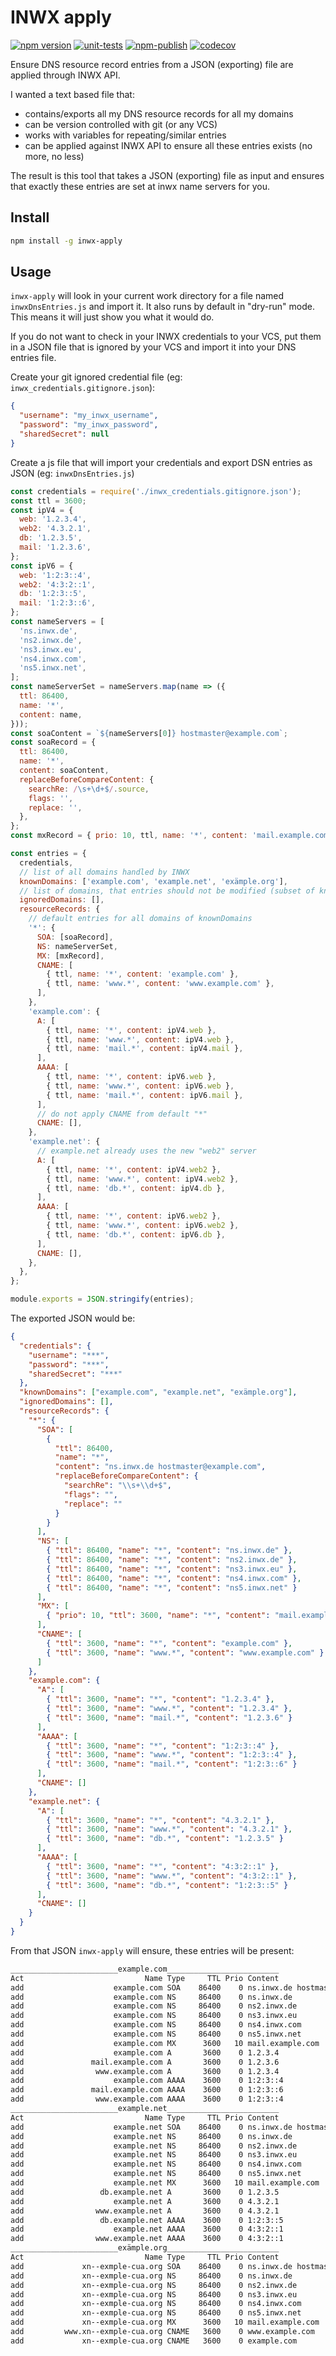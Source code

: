 # INWX apply

[![npm version](https://badge.fury.io/js/inwx-apply.svg)](https://www.npmjs.com/package/inwx-apply)
[![unit-tests](https://github.com/pabra/inwx-apply/workflows/unit-tests/badge.svg?branch=master)](https://github.com/pabra/inwx-apply/actions?query=branch%3Amaster+workflow%3Aunit-tests)
[![npm-publish](https://github.com/pabra/inwx-apply/workflows/npm-publish/badge.svg)](https://github.com/pabra/inwx-apply/actions?query=workflow%3Anpm-publish)
[![codecov](https://codecov.io/gh/pabra/inwx-apply/branch/master/graph/badge.svg)](https://codecov.io/gh/pabra/inwx-apply)

Ensure DNS resource record entries from a JSON (exporting) file are applied
through INWX API.

I wanted a text based file that:

- contains/exports all my DNS resource records for all my domains
- can be version controlled with git (or any VCS)
- works with variables for repeating/similar entries
- can be applied against INWX API to ensure all these entries exists (no more, no less)

The result is this tool that takes a JSON (exporting) file as input and ensures
that exactly these entries are set at inwx name servers for you.

## Install

```bash
npm install -g inwx-apply
```

## Usage

`inwx-apply` will look in your current work directory for a file named `inwxDnsEntries.js`
and import it. It also runs by default in "dry-run" mode. This means it will
just show you what it would do.

If you do not want to check in your INWX credentials to your VCS, put them in a
JSON file that is ignored by your VCS and import it into your DNS entries file.

Create your git ignored credential file (eg: `inwx_credentials.gitignore.json`):

```json
{
  "username": "my_inwx_username",
  "password": "my_inwx_password",
  "sharedSecret": null
}
```

Create a js file that will import your credentials and export DSN entries as
JSON (eg: `inwxDnsEntries.js`)

```javascript
const credentials = require('./inwx_credentials.gitignore.json');
const ttl = 3600;
const ipV4 = {
  web: '1.2.3.4',
  web2: '4.3.2.1',
  db: '1.2.3.5',
  mail: '1.2.3.6',
};
const ipV6 = {
  web: '1:2:3::4',
  web2: '4:3:2::1',
  db: '1:2:3::5',
  mail: '1:2:3::6',
};
const nameServers = [
  'ns.inwx.de',
  'ns2.inwx.de',
  'ns3.inwx.eu',
  'ns4.inwx.com',
  'ns5.inwx.net',
];
const nameServerSet = nameServers.map(name => ({
  ttl: 86400,
  name: '*',
  content: name,
}));
const soaContent = `${nameServers[0]} hostmaster@example.com`;
const soaRecord = {
  ttl: 86400,
  name: '*',
  content: soaContent,
  replaceBeforeCompareContent: {
    searchRe: /\s+\d+$/.source,
    flags: '',
    replace: '',
  },
};
const mxRecord = { prio: 10, ttl, name: '*', content: 'mail.example.com' };

const entries = {
  credentials,
  // list of all domains handled by INWX
  knownDomains: ['example.com', 'example.net', 'exämple.org'],
  // list of domains, that entries should not be modified (subset of knownDomains)
  ignoredDomains: [],
  resourceRecords: {
    // default entries for all domains of knownDomains
    '*': {
      SOA: [soaRecord],
      NS: nameServerSet,
      MX: [mxRecord],
      CNAME: [
        { ttl, name: '*', content: 'example.com' },
        { ttl, name: 'www.*', content: 'www.example.com' },
      ],
    },
    'example.com': {
      A: [
        { ttl, name: '*', content: ipV4.web },
        { ttl, name: 'www.*', content: ipV4.web },
        { ttl, name: 'mail.*', content: ipV4.mail },
      ],
      AAAA: [
        { ttl, name: '*', content: ipV6.web },
        { ttl, name: 'www.*', content: ipV6.web },
        { ttl, name: 'mail.*', content: ipV6.mail },
      ],
      // do not apply CNAME from default "*"
      CNAME: [],
    },
    'example.net': {
      // example.net already uses the new "web2" server
      A: [
        { ttl, name: '*', content: ipV4.web2 },
        { ttl, name: 'www.*', content: ipV4.web2 },
        { ttl, name: 'db.*', content: ipV4.db },
      ],
      AAAA: [
        { ttl, name: '*', content: ipV6.web2 },
        { ttl, name: 'www.*', content: ipV6.web2 },
        { ttl, name: 'db.*', content: ipV6.db },
      ],
      CNAME: [],
    },
  },
};

module.exports = JSON.stringify(entries);
```

The exported JSON would be:

```json
{
  "credentials": {
    "username": "***",
    "password": "***",
    "sharedSecret": "***"
  },
  "knownDomains": ["example.com", "example.net", "exämple.org"],
  "ignoredDomains": [],
  "resourceRecords": {
    "*": {
      "SOA": [
        {
          "ttl": 86400,
          "name": "*",
          "content": "ns.inwx.de hostmaster@example.com",
          "replaceBeforeCompareContent": {
            "searchRe": "\\s+\\d+$",
            "flags": "",
            "replace": ""
          }
        }
      ],
      "NS": [
        { "ttl": 86400, "name": "*", "content": "ns.inwx.de" },
        { "ttl": 86400, "name": "*", "content": "ns2.inwx.de" },
        { "ttl": 86400, "name": "*", "content": "ns3.inwx.eu" },
        { "ttl": 86400, "name": "*", "content": "ns4.inwx.com" },
        { "ttl": 86400, "name": "*", "content": "ns5.inwx.net" }
      ],
      "MX": [
        { "prio": 10, "ttl": 3600, "name": "*", "content": "mail.example.com" }
      ],
      "CNAME": [
        { "ttl": 3600, "name": "*", "content": "example.com" },
        { "ttl": 3600, "name": "www.*", "content": "www.example.com" }
      ]
    },
    "example.com": {
      "A": [
        { "ttl": 3600, "name": "*", "content": "1.2.3.4" },
        { "ttl": 3600, "name": "www.*", "content": "1.2.3.4" },
        { "ttl": 3600, "name": "mail.*", "content": "1.2.3.6" }
      ],
      "AAAA": [
        { "ttl": 3600, "name": "*", "content": "1:2:3::4" },
        { "ttl": 3600, "name": "www.*", "content": "1:2:3::4" },
        { "ttl": 3600, "name": "mail.*", "content": "1:2:3::6" }
      ],
      "CNAME": []
    },
    "example.net": {
      "A": [
        { "ttl": 3600, "name": "*", "content": "4.3.2.1" },
        { "ttl": 3600, "name": "www.*", "content": "4.3.2.1" },
        { "ttl": 3600, "name": "db.*", "content": "1.2.3.5" }
      ],
      "AAAA": [
        { "ttl": 3600, "name": "*", "content": "4:3:2::1" },
        { "ttl": 3600, "name": "www.*", "content": "4:3:2::1" },
        { "ttl": 3600, "name": "db.*", "content": "1:2:3::5" }
      ],
      "CNAME": []
    }
  }
}
```

From that JSON `inwx-apply` will ensure, these entries will be present:

```txt
________________________example.com_________________________
Act                           Name Type     TTL Prio Content
add                    example.com SOA    86400    0 ns.inwx.de hostmaster@example.com
add                    example.com NS     86400    0 ns.inwx.de
add                    example.com NS     86400    0 ns2.inwx.de
add                    example.com NS     86400    0 ns3.inwx.eu
add                    example.com NS     86400    0 ns4.inwx.com
add                    example.com NS     86400    0 ns5.inwx.net
add                    example.com MX      3600   10 mail.example.com
add                    example.com A       3600    0 1.2.3.4
add               mail.example.com A       3600    0 1.2.3.6
add                www.example.com A       3600    0 1.2.3.4
add                    example.com AAAA    3600    0 1:2:3::4
add               mail.example.com AAAA    3600    0 1:2:3::6
add                www.example.com AAAA    3600    0 1:2:3::4
________________________example.net_________________________
Act                           Name Type     TTL Prio Content
add                    example.net SOA    86400    0 ns.inwx.de hostmaster@example.com
add                    example.net NS     86400    0 ns.inwx.de
add                    example.net NS     86400    0 ns2.inwx.de
add                    example.net NS     86400    0 ns3.inwx.eu
add                    example.net NS     86400    0 ns4.inwx.com
add                    example.net NS     86400    0 ns5.inwx.net
add                    example.net MX      3600   10 mail.example.com
add                 db.example.net A       3600    0 1.2.3.5
add                    example.net A       3600    0 4.3.2.1
add                www.example.net A       3600    0 4.3.2.1
add                 db.example.net AAAA    3600    0 1:2:3::5
add                    example.net AAAA    3600    0 4:3:2::1
add                www.example.net AAAA    3600    0 4:3:2::1
________________________exämple.org_________________________
Act                           Name Type     TTL Prio Content
add             xn--exmple-cua.org SOA    86400    0 ns.inwx.de hostmaster@example.com
add             xn--exmple-cua.org NS     86400    0 ns.inwx.de
add             xn--exmple-cua.org NS     86400    0 ns2.inwx.de
add             xn--exmple-cua.org NS     86400    0 ns3.inwx.eu
add             xn--exmple-cua.org NS     86400    0 ns4.inwx.com
add             xn--exmple-cua.org NS     86400    0 ns5.inwx.net
add             xn--exmple-cua.org MX      3600   10 mail.example.com
add         www.xn--exmple-cua.org CNAME   3600    0 www.example.com
add             xn--exmple-cua.org CNAME   3600    0 example.com
```
